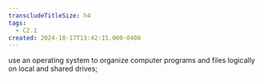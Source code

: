 ```yaml
---
transcludeTitleSize: h4
tags:
  - C2.1
created: 2024-10-17T13:42:15.000-0400
---
```

use an operating system to organize computer programs and files logically on local and shared drives; 